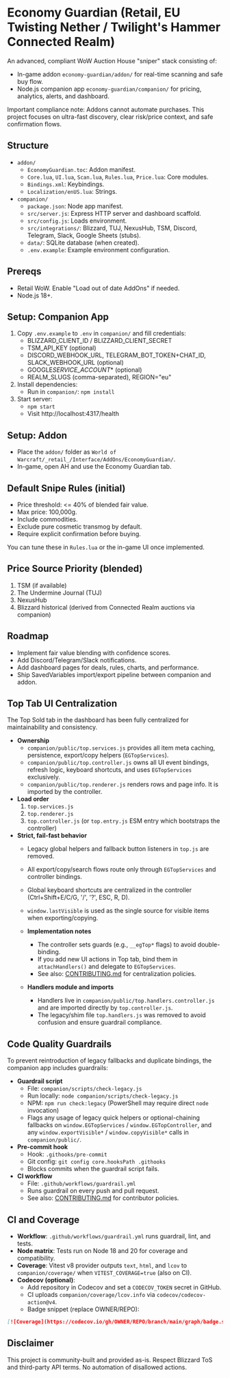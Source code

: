 # Economy Guardian (Retail, EU Twisting Nether / Twilight's Hammer Connected Realm)

An advanced, compliant WoW Auction House "sniper" stack consisting of:

- In-game addon `economy-guardian/addon/` for real-time scanning and safe buy flow.
- Node.js companion app `economy-guardian/companion/` for pricing, analytics, alerts, and dashboard.

Important compliance note: Addons cannot automate purchases. This project focuses on ultra-fast discovery, clear risk/price context, and safe confirmation flows.

## Structure

- `addon/`
  - `EconomyGuardian.toc`: Addon manifest.
  - `Core.lua`, `UI.lua`, `Scan.lua`, `Rules.lua`, `Price.lua`: Core modules.
  - `Bindings.xml`: Keybindings.
  - `Localization/enUS.lua`: Strings.
- `companion/`
  - `package.json`: Node app manifest.
  - `src/server.js`: Express HTTP server and dashboard scaffold.
  - `src/config.js`: Loads environment.
  - `src/integrations/`: Blizzard, TUJ, NexusHub, TSM, Discord, Telegram, Slack, Google Sheets (stubs).
  - `data/`: SQLite database (when created).
  - `.env.example`: Example environment configuration.

## Prereqs

- Retail WoW. Enable "Load out of date AddOns" if needed.
- Node.js 18+.

## Setup: Companion App

1. Copy `.env.example` to `.env` in `companion/` and fill credentials:
   - BLIZZARD_CLIENT_ID / BLIZZARD_CLIENT_SECRET
   - TSM_API_KEY (optional)
   - DISCORD_WEBHOOK_URL, TELEGRAM_BOT_TOKEN+CHAT_ID, SLACK_WEBHOOK_URL (optional)
   - GOOGLE*SERVICE_ACCOUNT*\* (optional)
   - REALM_SLUGS (comma-separated), REGION="eu"
2. Install dependencies:
   - Run in `companion/`: `npm install`
3. Start server:
   - `npm start`
   - Visit http://localhost:4317/health

## Setup: Addon

- Place the `addon/` folder as `World of Warcraft/_retail_/Interface/AddOns/EconomyGuardian/`.
- In-game, open AH and use the Economy Guardian tab.

## Default Snipe Rules (initial)

- Price threshold: <= 40% of blended fair value.
- Max price: 100,000g.
- Include commodities.
- Exclude pure cosmetic transmog by default.
- Require explicit confirmation before buying.

You can tune these in `Rules.lua` or the in-game UI once implemented.

## Price Source Priority (blended)

1. TSM (if available)
2. The Undermine Journal (TUJ)
3. NexusHub
4. Blizzard historical (derived from Connected Realm auctions via companion)

## Roadmap

- Implement fair value blending with confidence scores.
- Add Discord/Telegram/Slack notifications.
- Add dashboard pages for deals, rules, charts, and performance.
- Ship SavedVariables import/export pipeline between companion and addon.

## Top Tab UI Centralization

The Top Sold tab in the dashboard has been fully centralized for maintainability and consistency.

- **Ownership**
  - `companion/public/top.services.js` provides all item meta caching, persistence, export/copy helpers (`EGTopServices`).
  - `companion/public/top.controller.js` owns all UI event bindings, refresh logic, keyboard shortcuts, and uses `EGTopServices` exclusively.
  - `companion/public/top.renderer.js` renders rows and page info. It is imported by the controller.
- **Load order**
  1. `top.services.js`
  2. `top.renderer.js`
  3. `top.controller.js` (or `top.entry.js` ESM entry which bootstraps the controller)
- **Strict, fail-fast behavior**
  - Legacy global helpers and fallback button listeners in `top.js` are removed.
  - All export/copy/search flows route only through `EGTopServices` and controller bindings.
  - Global keyboard shortcuts are centralized in the controller (Ctrl+Shift+E/C/G, '/', '?', ESC, R, D).
  - `window.lastVisible` is used as the single source for visible items when exporting/copying.
  - **Implementation notes**
    - The controller sets guards (e.g., `__egTop*` flags) to avoid double-binding.
    - If you add new UI actions in Top tab, bind them in `attachHandlers()` and delegate to `EGTopServices`.
    - See also: [CONTRIBUTING.md](./CONTRIBUTING.md) for centralization policies.
  
  - **Handlers module and imports**
    - Handlers live in `companion/public/top.handlers.controller.js` and are imported directly by `top.controller.js`.
    - The legacy/shim file `top.handlers.js` was removed to avoid confusion and ensure guardrail compliance.

## Code Quality Guardrails

To prevent reintroduction of legacy fallbacks and duplicate bindings, the companion app includes guardrails:

- **Guardrail script**
  - File: `companion/scripts/check-legacy.js`
  - Run locally: `node companion/scripts/check-legacy.js`
  - NPM: `npm run check:legacy` (PowerShell may require direct `node` invocation)
  - Flags any usage of legacy quick helpers or optional-chaining fallbacks on `window.EGTopServices` / `window.EGTopController`, and any `window.exportVisible*` / `window.copyVisible*` calls in `companion/public/`.
- **Pre-commit hook**
  - Hook: `.githooks/pre-commit`
  - Git config: `git config core.hooksPath .githooks`
  - Blocks commits when the guardrail script fails.
- **CI workflow**
  - File: `.github/workflows/guardrail.yml`
  - Runs guardrail on every push and pull request.
  - See also: [CONTRIBUTING.md](./CONTRIBUTING.md) for contributor policies.

## CI and Coverage

- **Workflow**: `.github/workflows/guardrail.yml` runs guardrail, lint, and tests.
- **Node matrix**: Tests run on Node 18 and 20 for coverage and compatibility.
- **Coverage**: Vitest v8 provider outputs `text`, `html`, and `lcov` to `companion/coverage/` when `VITEST_COVERAGE=true` (also on CI).
- **Codecov (optional)**:
  - Add repository in Codecov and set a `CODECOV_TOKEN` secret in GitHub.
  - CI uploads `companion/coverage/lcov.info` via `codecov/codecov-action@v4`.
  - Badge snippet (replace OWNER/REPO):

```md
[![Coverage](https://codecov.io/gh/OWNER/REPO/branch/main/graph/badge.svg)](https://codecov.io/gh/OWNER/REPO)
```

## Disclaimer

This project is community-built and provided as-is. Respect Blizzard ToS and third-party API terms. No automation of disallowed actions.
